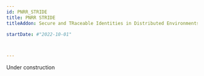```yaml
---
id: PNRR_STRIDE
title: PNRR STRIDE
titleAddon: Secure and TRaceable Identities in Distributed Environments 

startDate: #"2022-10-01"



---
```

Under construction
